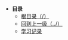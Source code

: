 * **目录**
  * [根目录（/）](/README)
  * [回到上一级（../）](/study/DataBase/README)
  * [学习记录](/study/DataBase/MongoDB/learning)  

